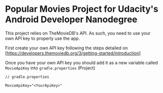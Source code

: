 # Popular Movies Project for Udacity's Android Developer Nanodegree

This project relies on TheMovieDB's API. As such, you need to use your own API key to properly use the app.

First create your own API key following the steps detailed on [https://developers.themoviedb.org/3/getting-started/introduction]

Once you have your own API key you should add it as a new variable  called `MovieApiKey` into `gradle.properties` (Project)

```
// gradle.properties

MovieApiKey="<YourApiKey>"
```


